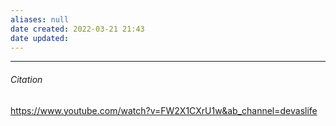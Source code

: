 ```yaml
---
aliases: null
date created: 2022-03-21 21:43
date updated:
---
```


---

###### Citation

https://www.youtube.com/watch?v=FW2X1CXrU1w&ab_channel=devaslife